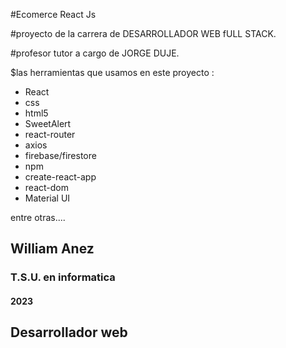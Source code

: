 #Ecomerce React Js

#proyecto de la carrera de DESARROLLADOR WEB fULL STACK.

#profesor tutor a cargo de JORGE DUJE.

$las herramientas que usamos en este proyecto :

- React
- css
- html5
- SweetAlert
- react-router
- axios
- firebase/firestore
- npm
- create-react-app
- react-dom
- Material UI

entre otras....

## William Anez
### T.S.U. en informatica
#### 2023
## Desarrollador web
